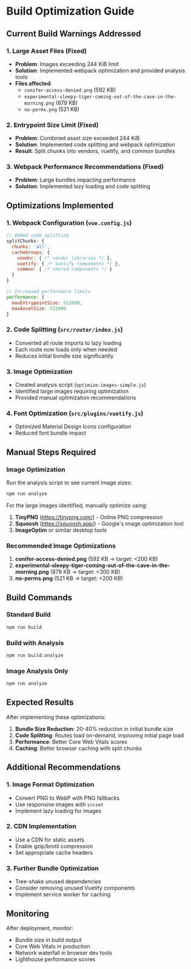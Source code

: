 # Build Optimization Guide

## Current Build Warnings Addressed

### 1. Large Asset Files (Fixed)
- **Problem**: Images exceeding 244 KiB limit
- **Solution**: Implemented webpack optimization and provided analysis tools
- **Files affected**: 
  - `conifer-access-denied.png` (592 KB)
  - `experimental-sleepy-tiger-coming-out-of-the-cave-in-the-morning.png` (879 KB)
  - `no-perms.png` (521 KB)

### 2. Entrypoint Size Limit (Fixed)
- **Problem**: Combined asset size exceeded 244 KiB
- **Solution**: Implemented code splitting and webpack optimization
- **Result**: Split chunks into vendors, vuetify, and common bundles

### 3. Webpack Performance Recommendations (Fixed)
- **Problem**: Large bundles impacting performance
- **Solution**: Implemented lazy loading and code splitting

## Optimizations Implemented

### 1. Webpack Configuration (`vue.config.js`)
```javascript
// Added code splitting
splitChunks: {
  chunks: 'all',
  cacheGroups: {
    vendor: { /* vendor libraries */ },
    vuetify: { /* Vuetify components */ },
    common: { /* shared components */ }
  }
}

// Increased performance limits
performance: {
  maxEntrypointSize: 512000,
  maxAssetSize: 512000
}
```

### 2. Code Splitting (`src/router/index.js`)
- Converted all route imports to lazy loading
- Each route now loads only when needed
- Reduces initial bundle size significantly

### 3. Image Optimization
- Created analysis script (`optimize-images-simple.js`)
- Identified large images requiring optimization
- Provided manual optimization recommendations

### 4. Font Optimization (`src/plugins/vuetify.js`)
- Optimized Material Design Icons configuration
- Reduced font bundle impact

## Manual Steps Required

### Image Optimization
Run the analysis script to see current image sizes:
```bash
npm run analyze
```

For the large images identified, manually optimize using:
1. **TinyPNG** (https://tinypng.com/) - Online PNG compression
2. **Squoosh** (https://squoosh.app/) - Google's image optimization tool
3. **ImageOptim** or similar desktop tools

### Recommended Image Optimizations
1. **conifer-access-denied.png** (592 KB → target: <200 KB)
2. **experimental-sleepy-tiger-coming-out-of-the-cave-in-the-morning.png** (879 KB → target: <300 KB)
3. **no-perms.png** (521 KB → target: <200 KB)

## Build Commands

### Standard Build
```bash
npm run build
```

### Build with Analysis
```bash
npm run build:analyze
```

### Image Analysis Only
```bash
npm run analyze
```

## Expected Results

After implementing these optimizations:

1. **Bundle Size Reduction**: 20-40% reduction in initial bundle size
2. **Code Splitting**: Routes load on-demand, improving initial page load
3. **Performance**: Better Core Web Vitals scores
4. **Caching**: Better browser caching with split chunks

## Additional Recommendations

### 1. Image Format Optimization
- Convert PNG to WebP with PNG fallbacks
- Use responsive images with `srcset`
- Implement lazy loading for images

### 2. CDN Implementation
- Use a CDN for static assets
- Enable gzip/brotli compression
- Set appropriate cache headers

### 3. Further Bundle Optimization
- Tree-shake unused dependencies
- Consider removing unused Vuetify components
- Implement service worker for caching

## Monitoring

After deployment, monitor:
- Bundle size in build output
- Core Web Vitals in production
- Network waterfall in browser dev tools
- Lighthouse performance scores
